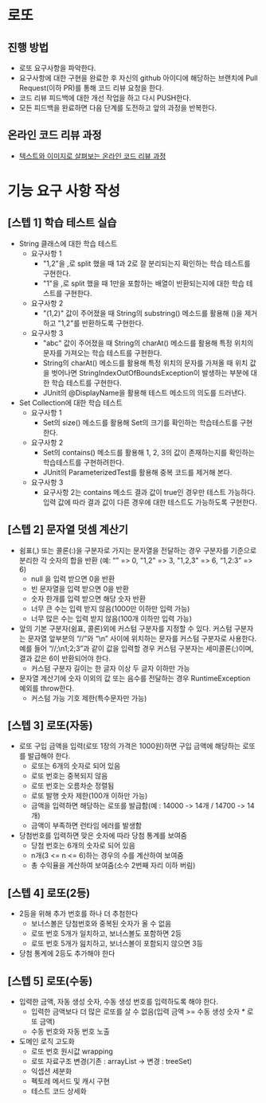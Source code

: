 # 로또
## 진행 방법
* 로또 요구사항을 파악한다.
* 요구사항에 대한 구현을 완료한 후 자신의 github 아이디에 해당하는 브랜치에 Pull Request(이하 PR)를 통해 코드 리뷰 요청을 한다.
* 코드 리뷰 피드백에 대한 개선 작업을 하고 다시 PUSH한다.
* 모든 피드백을 완료하면 다음 단계를 도전하고 앞의 과정을 반복한다.

## 온라인 코드 리뷰 과정
* [텍스트와 이미지로 살펴보는 온라인 코드 리뷰 과정](https://github.com/next-step/nextstep-docs/tree/master/codereview)

# 기능 요구 사항 작성
## [스텝 1] 학습 테스트 실습
* String 클래스에 대한 학습 테스트
    * 요구사항 1
        * "1,2"을 ,로 split 했을 때 1과 2로 잘 분리되는지 확인하는 학습 테스트를 구현한다.
        * "1"을 ,로 split 했을 때 1만을 포함하는 배열이 반환되는지에 대한 학습 테스트를 구현한다.
    * 요구사항 2
        * "(1,2)" 값이 주어졌을 때 String의 substring() 메소드를 활용해 ()을 제거하고 "1,2"를 반환하도록 구현한다.
    * 요구사항 3
        * "abc" 값이 주어졌을 때 String의 charAt() 메소드를 활용해 특정 위치의 문자를 가져오는 학습 테스트를 구현한다.
        * String의 charAt() 메소드를 활용해 특정 위치의 문자를 가져올 때 위치 값을 벗어나면 StringIndexOutOfBoundsException이 발생하는 부분에 대한 학습 테스트를 구현한다.
        * JUnit의 @DisplayName을 활용해 테스트 메소드의 의도를 드러낸다.
* Set Collection에 대한 학습 테스트
    * 요구사항 1
        * Set의 size() 메소드를 활용해 Set의 크기를 확인하는 학습테스트를 구현한다.
    * 요구사항 2
        * Set의 contains() 메소드를 활용해 1, 2, 3의 값이 존재하는지를 확인하는 학습테스트를 구현하려한다.
        * JUnit의 ParameterizedTest를 활용해 중복 코드를 제거해 본다.
    * 요구사항 3
        * 요구사항 2는 contains 메소드 결과 값이 true인 경우만 테스트 가능하다. 입력 값에 따라 결과 값이 다른 경우에 대한 테스트도 가능하도록 구현한다.
        
## [스텝 2] 문자열 덧셈 계산기
* 쉼표(,) 또는 콜론(:)을 구분자로 가지는 문자열을 전달하는 경우 구분자를 기준으로 분리한 각 숫자의 합을 반환 (예: “” => 0, "1,2" => 3, "1,2,3" => 6, “1,2:3” => 6)
    * null 을 입력 받으면 0을 반환
    * 빈 문자열을 입력 받으면 0을 반환
    * 숫자 한개를 입력 받으면 해당 숫자 반환
    * 너무 큰 수는 입력 받지 않음(1000만 이하만 입력 가능)
    * 너무 많은 수는 입력 받지 않음(100개 이하만 입력 가능)
* 앞의 기본 구분자(쉼표, 콜론)외에 커스텀 구분자를 지정할 수 있다. 커스텀 구분자는 문자열 앞부분의 “//”와 “\n” 사이에 위치하는 문자를 커스텀 구분자로 사용한다. 예를 들어 “//;\n1;2;3”과 같이 값을 입력할 경우 커스텀 구분자는 세미콜론(;)이며, 결과 값은 6이 반환되어야 한다.
    * 커스텀 구분자 길이는 한 글자 이상 두 글자 이하만 가능
* 문자열 계산기에 숫자 이외의 값 또는 음수를 전달하는 경우 RuntimeException 예외를 throw한다.
    * 커스텀 가능 기호 제한(특수문자만 가능)

## [스텝 3] 로또(자동)
* 로또 구입 금액을 입력(로또 1장의 가격은 1000원)하면 구입 금액에 해당하는 로또를 발급해야 한다.
    * 로또는 6개의 숫자로 되어 있음
    * 로또 번호는 중복되지 않음
    * 로또 번호는 오름차순 정렬됨
    * 로또 발행 숫자 제한(100개 이하만 가능)
    * 금액을 입력하면 해당하는 로또를 발급함(예 : 14000 -> 14개 / 14700 -> 14개)
    * 금액이 부족하면 런타임 에러를 발생함
* 당첨번호를 입력하면 맞은 숫자에 따라 당첨 통계를 보여줌
    * 당첨 번호는 6개의 숫자로 되어 있음
    * n개(3 <= n <= 6)하는 경우의 수를 계산하여 보여줌
    * 총 수익율을 계산하여 보여줌(소수 2번째 자리 이하 버림)
    
## [스텝 4] 로또(2등)
* 2등을 위해 추가 번호를 하나 더 추첨한다
    * 보너스볼은 당첨번호와 중복된 숫자가 올 수 없음
    * 로또 번호 5개가 일치하고, 보너스볼도 포함하면 2등
    * 로또 번호 5개가 잂치하고, 보너스볼이 포함되지 않으면 3등
* 당첨 통계에 2등도 추가해야 한다

## [스텝 5] 로또(수동) 
* 입력한 금액, 자동 생성 숫자, 수동 생성 번호를 입력하도록 해야 한다.
    * 입력한 금액보다 더 많은 로또를 살 수 없음(입력 금액 >= 수동 생성 숫자 * 로또 금액)
    * 수동 번호와 자동 번호 노출
* 도메인 로직 고도화
    * 로또 번호 원시값 wrapping
    * 로또 자료구조 변경(기존 : arrayList -> 변경 : treeSet)
    * 익셉션 세분화
    * 펙토레 메서드 및 캐시 구현
    * 테스트 코드 상세화
